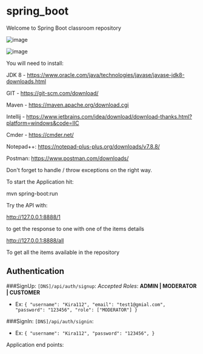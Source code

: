 # spring_boot
Welcome to  Spring Boot classroom repository


![image](https://user-images.githubusercontent.com/29695491/119986918-570a9400-bfbc-11eb-9e43-b6d610d192be.png)


![image](https://user-images.githubusercontent.com/29695491/119985600-c3849380-bfba-11eb-88e7-86894ab7012d.png)


You will need to install:

JDK 8 - https://www.oracle.com/java/technologies/javase/javase-jdk8-downloads.html

GIT - https://git-scm.com/download/

Maven - https://maven.apache.org/download.cgi

Intellij - https://www.jetbrains.com/idea/download/download-thanks.html?platform=windows&code=IIC

Cmder - https://cmder.net/

Notepad++: https://notepad-plus-plus.org/downloads/v7.8.8/

Postman: https://www.postman.com/downloads/


Don't forget to handle / throw exceptions on the right way.

To start the Application hit:

mvn spring-boot:run


Try the API with:

http://127.0.0.1:8888/1

to get the response to one with one of the items details

http://127.0.0.1:8888/all

To get all the items available in the repository


## Authentication 


###SignUp:  `[DNS]/api/auth/signup`:
_Accepted Roles_:  **ADMIN | MODERATOR | CUSTOMER**
 - Ex:
`{
   "username": "Kira112",
   "email": "test1@gmial.com",
   "password": "123456",
   "role": ["MODERATOR"]
   }
`

###SignIn:  `[DNS]/api/auth/signin`:
- Ex:
  `{
  "username": "Kira112",
  "password": "123456",
  }
  `

Application end points:

